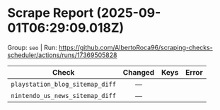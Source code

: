 # Scrape Report (2025-09-01T06:29:09.018Z)

Group: `seo`  |  Run: https://github.com/AlbertoRoca96/scraping-checks-scheduler/actions/runs/17369505828

| Check | Changed | Keys | Error |
|---|:---:|:--|:--|
| `playstation_blog_sitemap_diff` | — |  |  |
| `nintendo_us_news_sitemap_diff` | — |  |  |
